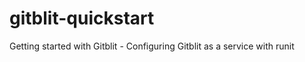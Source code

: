 gitblit-quickstart
==================

Getting started with Gitblit - Configuring Gitblit as a service with runit 
